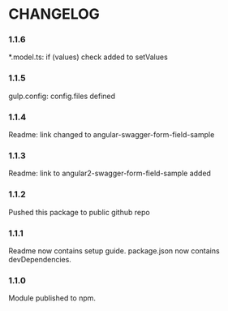 CHANGELOG
=========

### 1.1.6
*.model.ts: if (values) check added to setValues

### 1.1.5
gulp.config: config.files defined

### 1.1.4
Readme: link changed to angular-swagger-form-field-sample

### 1.1.3
Readme: link to angular2-swagger-form-field-sample added

### 1.1.2
Pushed this package to public github repo

### 1.1.1
Readme now contains setup guide.
package.json now contains devDependencies.

### 1.1.0
Module published to npm.